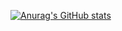 [![Anurag's GitHub stats](https://github-readme-stats.vercel.app/api?username=amuritna&show=prs_merged&show_icons=true&theme=transparent&hide_rank=true&custom_title=fun+numbers&hide=stars,commits&hide_border=true)](https://github.com/anuraghazra/github-readme-stats)
